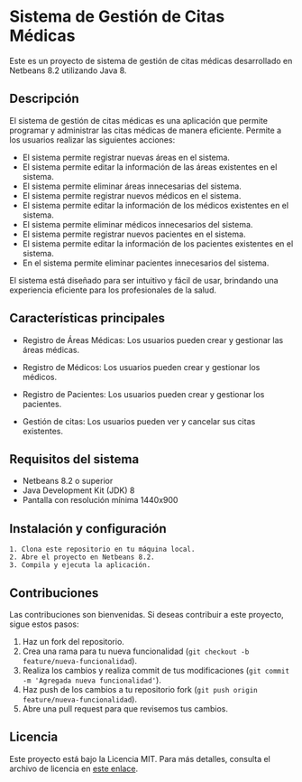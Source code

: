 # Sistema de Gestión de Citas Médicas

Este es un proyecto de sistema de gestión de citas médicas desarrollado en Netbeans 8.2 utilizando Java 8.

## Descripción

El sistema de gestión de citas médicas es una aplicación que permite programar y administrar las citas médicas de manera eficiente. Permite a los usuarios realizar las siguientes acciones:

- El sistema permite registrar nuevas áreas en el sistema.
- El sistema permite editar la información de las áreas existentes en el sistema.
- El sistema permite eliminar áreas innecesarias del sistema.
- El sistema permite registrar nuevos médicos en el sistema.
- El sistema permite editar la información de los médicos existentes en el sistema.
- El sistema permite eliminar médicos innecesarios del sistema.
- El sistema permite registrar nuevos pacientes en el sistema.
- El sistema permite editar la información de los pacientes existentes en el sistema.
- En el sistema permite eliminar pacientes innecesarios del sistema.

El sistema está diseñado para ser intuitivo y fácil de usar, brindando una experiencia eficiente para los profesionales de la salud.

## Características principales

- Registro de Áreas Médicas: Los usuarios pueden crear y gestionar las áreas médicas.

- Registro de Médicos: Los usuarios pueden crear y gestionar los médicos.

- Registro de Pacientes: Los usuarios pueden crear y gestionar los pacientes.

- Gestión de citas: Los usuarios pueden ver y cancelar sus citas existentes.

## Requisitos del sistema

- Netbeans 8.2 o superior
- Java Development Kit (JDK) 8
- Pantalla con resolución mínima 1440x900

## Instalación y configuración
```
1. Clona este repositorio en tu máquina local.
2. Abre el proyecto en Netbeans 8.2.
3. Compila y ejecuta la aplicación.
```
## Contribuciones

Las contribuciones son bienvenidas. Si deseas contribuir a este proyecto, sigue estos pasos:

1. Haz un fork del repositorio.
2. Crea una rama para tu nueva funcionalidad (`git checkout -b feature/nueva-funcionalidad`).
3. Realiza los cambios y realiza commit de tus modificaciones (`git commit -m 'Agregada nueva funcionalidad'`).
4. Haz push de los cambios a tu repositorio fork (`git push origin feature/nueva-funcionalidad`).
5. Abre una pull request para que revisemos tus cambios.

## Licencia

Este proyecto está bajo la Licencia MIT. Para más detalles, consulta el archivo de licencia en [este enlace](https://mit-license.org/).
